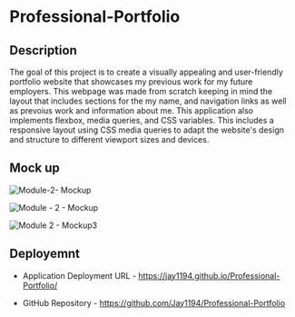 # Professional-Portfolio

## Description
The goal of this project is to create a visually appealing and user-friendly portfolio website that showcases my previous work
for my future employers. This webpage was made from scratch keeping in mind the layout that includes sections for the my name,
and navigation links as well as prevoius work and information about me. This application also implements flexbox, media queries,
and CSS variables. This includes a responsive layout using CSS media queries to adapt the website's design and structure to different 
viewport sizes and devices. 

## Mock up
![Module-2- Mockup](https://github.com/Jay1194/Professional-Portfolio/assets/105843570/b7117050-fb8d-4da7-8fd8-31b787d482ad)

![Module - 2 - Mockup](https://github.com/Jay1194/Professional-Portfolio/assets/105843570/f63ed2f0-2848-4b89-9d12-42b2a43c5a09)

![Module 2 - Mockup3](https://github.com/Jay1194/Professional-Portfolio/assets/105843570/91ebe4db-ea92-4bb8-89e9-cd1d95f9871d)


## Deployemnt

* Application Deployment URL - https://jay1194.github.io/Professional-Portfolio/

*  GitHub Repository - https://github.com/Jay1194/Professional-Portfolio
